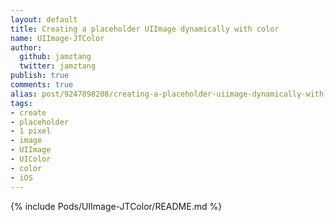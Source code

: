 ```yaml
--- 
layout: default
title: Creating a placeholder UIImage dynamically with color
name: UIImage-JTColor
author: 
  github: jamztang
  twitter: jamztang
publish: true
comments: true
alias: post/9247898208/creating-a-placeholder-uiimage-dynamically-with-color
tags:
- create
- placeholder
- 1 pixel
- image
- UIImage
- UIColor
- color
- iOS
---
```


{% include Pods/UIImage-JTColor/README.md %}
